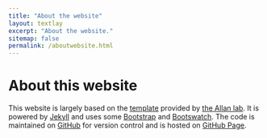 ```yaml
---
title: "About the website"
layout: textlay
excerpt: "About the website."
sitemap: false
permalink: /aboutwebsite.html
---
```


# About this website

This website is largely based on the [template](https://github.com/mpa139/allanlab) provided by [the Allan lab](http://www.allanlab.org/). It is powered by [Jekyll](https://jekyllrb.com) and uses some [Bootstrap](http://www.getbootstrap.com) and [Bootswatch](http://www.bootswatch.com). The code is maintained on [GitHub](http://www.github.com) for version control and is hosted on [GitHub Page](https://pages.github.com/).
